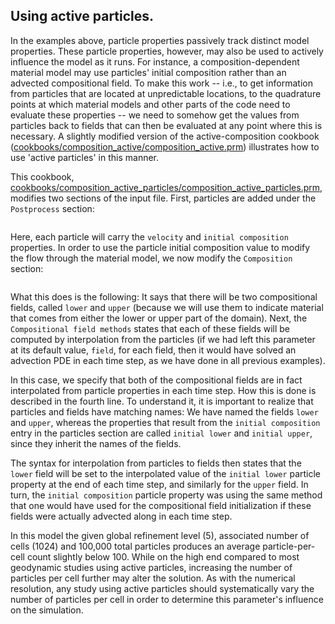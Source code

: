 ## Using active particles.

In the examples above, particle properties passively track distinct model
properties. These particle properties, however, may also be used to actively
influence the model as it runs. For instance, a composition-dependent material
model may use particles' initial composition rather than an advected
compositional field. To make this work -- i.e., to get information from
particles that are located at unpredictable locations, to the quadrature
points at which material models and other parts of the code need to evaluate
these properties -- we need to somehow get the values from particles back
to fields that can then be evaluated at any point where this is necessary. A
slightly modified version of the active-composition cookbook
([cookbooks/composition_active/composition_active.prm](https://www.github.com/geodynamics/aspect/blob/main/cookbooks/composition_active/composition_active.prm)) illustrates how to
use 'active particles' in this manner.

This cookbook,
[cookbooks/composition_active_particles/composition_active_particles.prm](https://www.github.com/geodynamics/aspect/blob/main/cookbooks/composition_active_particles/composition_active_particles.prm),
modifies two sections of the input file. First, particles are added under the
`Postprocess` section:

``` prmfile
```

Here, each particle will carry the `velocity` and `initial composition`
properties. In order to use the particle initial composition value to modify
the flow through the material model, we now modify the `Composition` section:

``` prmfile
```

What this does is the following: It says that there will be two compositional
fields, called `lower` and `upper` (because we will use them to indicate
material that comes from either the lower or upper part of the domain). Next,
the `Compositional field methods` states that each of these fields will be
computed by interpolation from the particles (if we had left this parameter at
its default value, `field`, for each field, then it would have solved an
advection PDE in each time step, as we have done in all previous examples).

In this case, we specify that both of the compositional fields are in fact
interpolated from particle properties in each time step. How this is done is
described in the fourth line. To understand it, it is important to realize
that particles and fields have matching names: We have named the fields
`lower` and `upper`, whereas the properties that result from the
`initial composition` entry in the particles section are called
`initial lower` and `initial upper`, since they inherit the names of the
fields.

The syntax for interpolation from particles to fields then states that the
`lower` field will be set to the interpolated value of the `initial lower`
particle property at the end of each time step, and similarly for the `upper`
field. In turn, the `initial composition` particle property was using the same
method that one would have used for the compositional field initialization if
these fields were actually advected along in each time step.

In this model the given global refinement level (5), associated number of
cells (1024) and 100,000 total particles produces an average particle-per-cell
count slightly below 100. While on the high end compared to most geodynamic
studies using active particles, increasing the number of particles per cell
further may alter the solution. As with the numerical resolution, any study
using active particles should systematically vary the number of particles per
cell in order to determine this parameter's influence on the simulation.

  [cookbooks/composition_active/composition_active.prm]: cookbooks/composition_active/composition_active.prm
  [cookbooks/composition_active_particles/composition_active_particles.prm]: cookbooks/composition_active_particles/composition_active_particles.prm
